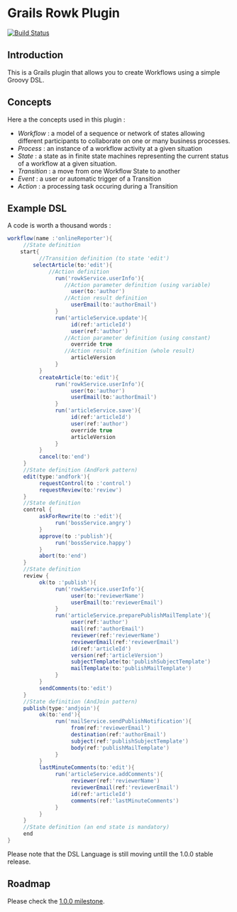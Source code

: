 # Grails Rowk Plugin
[![Build Status](https://secure.travis-ci.org/yellowsnow/grails-rowk.png?branch=master)](http://travis-ci.org/yellowsnow/grails-rowk)

## Introduction

This is a Grails plugin that allows you to create Workflows using a simple Groovy DSL.

## Concepts

Here a the concepts used in this plugin :

* _Workflow_ : a model of a sequence or network of states allowing different participants to collaborate on one or many business processes.
* _Process_ : an instance of a workflow activity at a given situation
* _State_ : a state as in finite state machines representing the current status of a workflow at a given situation.
* _Transition_ : a move from one Workflow State to another
* _Event_ : a user or automatic trigger of a Transition
* _Action_ : a processing task occuring during a Transition

## Example DSL

A code is worth a thousand words :

```Groovy
workflow(name :'onlineReporter'){
     //State definition
    start{
          //Transition definition (to state 'edit')
        selectArticle(to:'edit'){
             //Action definition
               run('rowkService.userInfo'){
                  //Action parameter definition (using variable)
                    user(to:'author')
                  //Action result definition
                    userEmail(to:'authorEmail')
               }
               run('articleService.update'){
                    id(ref:'articleId')
                    user(ref:'author')
                  //Action parameter definition (using constant)
                    override true
                  //Action result definition (whole result)
                    articleVersion
               }
          }
          createArticle(to:'edit'){
               run('rowkService.userInfo'){
                    user(to:'author')
                    userEmail(to:'authorEmail')
               }
               run('articleService.save'){
                    id(ref:'articleId')
                    user(ref:'author')
                    override true
                    articleVersion
               }
          }
          cancel(to:'end')
     }
     //State definition (AndFork pattern)
     edit(type:'andfork'){
          requestControl(to :'control')
          requestReview(to:'review')
     }
     //State definition
     control {
          askForRewrite(to :'edit'){
               run('bossService.angry')
          }
          approve(to :'publish'){
               run('bossService.happy')
          }
          abort(to:'end')
     }
     //State definition
     review {
          ok(to :'publish'){
               run('rowkService.userInfo'){
                    user(to:'reviewerName')
                    userEmail(to:'reviewerEmail')
               }
               run('articleService.preparePublishMailTemplate'){
                    user(ref:'author')
                    mail(ref:'authorEmail')
                    reviewer(ref:'reviewerName')
                    reviewerEmail(ref:'reviewerEmail')
                    id(ref:'articleId')
                    version(ref:'articleVersion')
                    subjectTemplate(to:'publishSubjectTemplate')
                    mailTemplate(to:'publishMailTemplate')
               }
          }
          sendComments(to:'edit')
     }
     //State definition (AndJoin pattern)
     publish(type:'andjoin'){
          ok(to:'end'){
               run('mailService.sendPublishNotification'){
                    from(ref:'reviewerEmail')
                    destination(ref:'authorEmail')
                    subject(ref:'publishSubjectTemplate')
                    body(ref:'publishMailTemplate')
               }
          }
          lastMinuteComments(to:'edit'){
               run('articleService.addComments'){
                    reviewer(ref:'reviewerName')
                    reviewerEmail(ref:'reviewerEmail')
                    id(ref:'articleId')
                    comments(ref:'lastMinuteComments')
               }
          }
     }
     //State definition (an end state is mandatory)
     end
}
```
Please note that the DSL Language is still moving untill the 1.0.0 stable release.

## Roadmap

Please check the [1.0.0 milestone](grails-rowk/issues?milestone=1).
 
